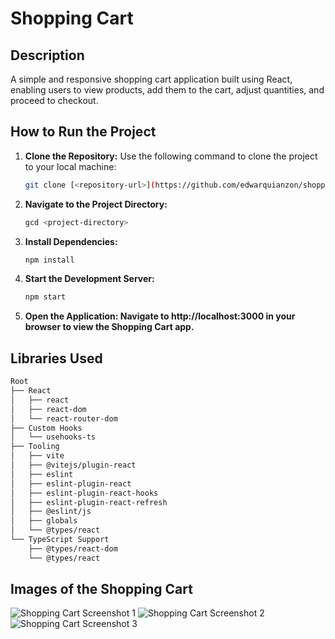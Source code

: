 # **Shopping Cart**

## **Description**
A simple and responsive shopping cart application built using React, enabling users to view products, add them to the cart, adjust quantities, and proceed to checkout.

## **How to Run the Project**

1. **Clone the Repository:**
   Use the following command to clone the project to your local machine:
   ```bash
   git clone [<repository-url>](https://github.com/edwarquianzon/shopping-cart)
2. **Navigate to the Project Directory:**
   ```bash
   gcd <project-directory>
3. **Install Dependencies:**
   ```bash
   npm install
4. **Start the Development Server:**
   ```bash
   npm start
5. **Open the Application: Navigate to http://localhost:3000 in your browser to view the Shopping Cart app.**

## **Libraries Used**
```markdown
Root
├── React
│   ├── react
│   ├── react-dom
│   └── react-router-dom
├── Custom Hooks
│   └── usehooks-ts
├── Tooling
│   ├── vite
│   ├── @vitejs/plugin-react
│   ├── eslint
│   ├── eslint-plugin-react
│   ├── eslint-plugin-react-hooks
│   ├── eslint-plugin-react-refresh
│   ├── @eslint/js
│   ├── globals
│   └── @types/react
└── TypeScript Support
    ├── @types/react-dom
    └── @types/react
```

## **Images of the Shopping Cart**
![Shopping Cart Screenshot 1](https://github.com/user-attachments/assets/3bf1d8cd-d813-4cea-8d0d-8c686e0f465a)
![Shopping Cart Screenshot 2](https://github.com/user-attachments/assets/a105f4fd-a92b-4b63-8011-36523fcf761b)
![Shopping Cart Screenshot 3](https://github.com/user-attachments/assets/152e0b57-bc70-47a5-8495-46c7bab7768a)






